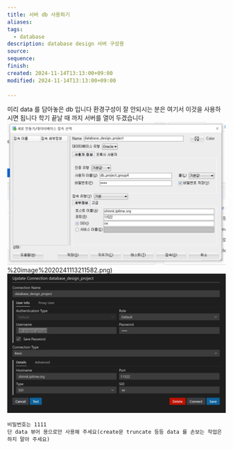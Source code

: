 ```yaml
---
title: 서버 db 사용하기
aliases: 
tags:
  - database
description: database design 서버 구성용
source: 
sequence: 
finish: 
created: 2024-11-14T13:13:00+09:00
modified: 2024-11-14T13:13:00+09:00

---
```

미리 data 를 담아놓은 db 입니다
환경구성이 잘 안되시는 분은 여기서 이것을 사용하시면 됩니다
학기 끝날 때 까지 서버를 열어 두겠습니다
![](../08.media/20241113211582.png)%20image%2020241113211582.png)
![Pasted image 20241113211588](../08.media/20241113211588.png)
```
비밀번호는 1111
단 data 뷰어 용으로만 사용해 주세요(create문 truncate 등등 data 를 손보는 작업은 하지 말아 주세요)
```
